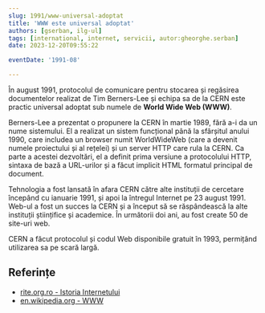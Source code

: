 ```yaml
---
slug: 1991/www-universal-adoptat
title: 'WWW este universal adoptat'
authors: [gserban, ilg-ul]
tags: [international, internet, servicii, autor:gheorghe.serban]
date: 2023-12-20T09:55:22

eventDate: '1991-08'

---
```


În august 1991, protocolul de comunicare pentru stocarea și regăsirea
documentelor realizat de Tim Berners-Lee și echipa sa de la CERN este
practic universal adoptat sub numele de **World Wide Web (WWW)**.

<!-- truncate -->

Berners-Lee a prezentat o propunere la CERN în martie 1989, fără a-i da
un nume sistemului.
El a realizat un sistem funcțional până la sfârșitul anului 1990,
care includea un browser numit WorldWideWeb (care a devenit numele
proiectului și al rețelei) și un server HTTP care rula la CERN.
Ca parte a acestei dezvoltări, el a definit prima versiune a
protocolului HTTP, sintaxa de bază a URL-urilor și a făcut
implicit HTML formatul principal de document.

Tehnologia a fost lansată în afara CERN către alte instituții
de cercetare începând cu ianuarie 1991, și apoi la întregul
Internet pe 23 august 1991. Web-ul a fost un succes la CERN
și a început să se răspândească la alte instituții științifice
și academice. În următorii doi ani, au fost create 50 de site-uri web.

CERN a făcut protocolul și codul Web disponibile gratuit în 1993,
permițând utilizarea sa pe scară largă.

## Referințe

- [rite.org.ro - Istoria Internetului](https://rite.org.ro/istoria-internetului/)
- [en.wikipedia.org - WWW](https://en.wikipedia.org/wiki/World_Wide_Web)
